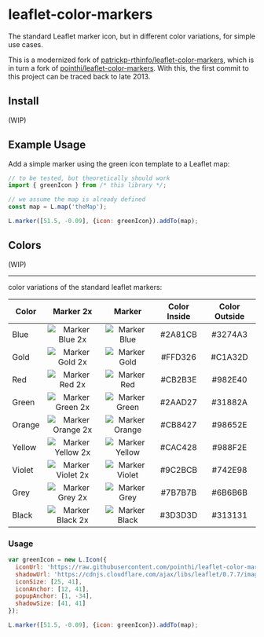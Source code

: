 # leaflet-color-markers

The standard Leaflet marker icon, but in different color variations, for simple use cases.

This is a modernized fork of [patrickp-rthinfo/leaflet-color-markers](https://github.com/patrickp-rthinfo/leaflet-color-markers),
which is in turn a fork of [pointhi/leaflet-color-markers](https://github.com/pointhi/leaflet-color-markers).
With this, the first commit to this project can be traced back to late 2013.

## Install

(WIP)

## Example Usage

Add a simple marker using the green icon template to a Leaflet map: 

```javascript
// to be tested, but theoretically should work
import { greenIcon } from /* this library */;

// we assume the map is already defined
const map = L.map('theMap');

L.marker([51.5, -0.09], {icon: greenIcon}).addTo(map);
```

## Colors

(WIP)

---

color variations of the standard leaflet markers:

| Color | Marker 2x  | Marker  | Color Inside | Color Outside |
| ------------- |:-------------:|:-----:|:-----:|:-----:|
| Blue | ![Marker Blue 2x](https://raw.githubusercontent.com/pointhi/leaflet-color-markers/master/img/marker-icon-2x-blue.png) | ![Marker Blue](https://raw.githubusercontent.com/pointhi/leaflet-color-markers/master/img/marker-icon-blue.png) | #2A81CB | #3274A3 |
| Gold | ![Marker Gold 2x](https://raw.githubusercontent.com/pointhi/leaflet-color-markers/master/img/marker-icon-2x-gold.png) | ![Marker Gold](https://raw.githubusercontent.com/pointhi/leaflet-color-markers/master/img/marker-icon-gold.png) | #FFD326 | #C1A32D |
| Red | ![Marker Red 2x](https://raw.githubusercontent.com/pointhi/leaflet-color-markers/master/img/marker-icon-2x-red.png) | ![Marker Red](https://raw.githubusercontent.com/pointhi/leaflet-color-markers/master/img/marker-icon-red.png) | #CB2B3E | #982E40 |
| Green | ![Marker Green 2x](https://raw.githubusercontent.com/pointhi/leaflet-color-markers/master/img/marker-icon-2x-green.png) | ![Marker Green](https://raw.githubusercontent.com/pointhi/leaflet-color-markers/master/img/marker-icon-green.png) | #2AAD27 | #31882A |
| Orange | ![Marker Orange 2x](https://raw.githubusercontent.com/pointhi/leaflet-color-markers/master/img/marker-icon-2x-orange.png) | ![Marker Orange](https://raw.githubusercontent.com/pointhi/leaflet-color-markers/master/img/marker-icon-orange.png) | #CB8427 | #98652E |
| Yellow | ![Marker Yellow 2x](https://raw.githubusercontent.com/pointhi/leaflet-color-markers/master/img/marker-icon-2x-yellow.png) | ![Marker Yellow](https://raw.githubusercontent.com/pointhi/leaflet-color-markers/master/img/marker-icon-yellow.png) | #CAC428 | #988F2E |
| Violet | ![Marker Violet 2x](https://raw.githubusercontent.com/pointhi/leaflet-color-markers/master/img/marker-icon-2x-violet.png) | ![Marker Violet](https://raw.githubusercontent.com/pointhi/leaflet-color-markers/master/img/marker-icon-violet.png) | #9C2BCB | #742E98 |
| Grey | ![Marker Grey 2x](https://raw.githubusercontent.com/pointhi/leaflet-color-markers/master/img/marker-icon-2x-grey.png) | ![Marker Grey](https://raw.githubusercontent.com/pointhi/leaflet-color-markers/master/img/marker-icon-grey.png) | #7B7B7B | #6B6B6B |
| Black | ![Marker Black 2x](https://raw.githubusercontent.com/pointhi/leaflet-color-markers/master/img/marker-icon-2x-black.png) | ![Marker Black](https://raw.githubusercontent.com/pointhi/leaflet-color-markers/master/img/marker-icon-black.png) | #3D3D3D | #313131 |

### Usage
```javascript
var greenIcon = new L.Icon({
  iconUrl: 'https://raw.githubusercontent.com/pointhi/leaflet-color-markers/master/img/marker-icon-2x-green.png',
  shadowUrl: 'https://cdnjs.cloudflare.com/ajax/libs/leaflet/0.7.7/images/marker-shadow.png',
  iconSize: [25, 41],
  iconAnchor: [12, 41],
  popupAnchor: [1, -34],
  shadowSize: [41, 41]
});

L.marker([51.5, -0.09], {icon: greenIcon}).addTo(map);
```
